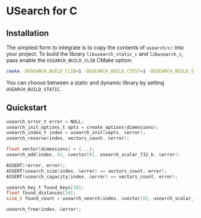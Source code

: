 # USearch for C

## Installation

The simplest form to integrate is to copy the contents of `usearch/c/` into your project.
To build the library `libusearch_static_c` and `libusearch_c`, pass enable the `USEARCH_BUILD_CLIB` CMake option:

```bash
cmake -DUSEARCH_BUILD_CLIB=1 -DUSEARCH_BUILD_CTEST=1 -DUSEARCH_BUILD_STATIC=0 -DUSEARCH_BUILD_TEST=0 -DUSEARCH_BUILD_BENCHMARK=0 ..
```

You can choose between a static and dynamic library by setting `USEARCH_BUILD_STATIC`.

## Quickstart

```c
usearch_error_t error = NULL;
usearch_init_options_t opts = create_options(dimensions);
usearch_index_t index = usearch_init(&opts, &error);
usearch_reserve(index, vectors_count, &error);

float vector[dimensions] = {...};
usearch_add(index, 42, &vector[0], usearch_scalar_f32_k, &error);

ASSERT(!error, error);
ASSERT(usearch_size(index, &error) == vectors_count, error);
ASSERT(usearch_capacity(index, &error) == vectors_count, error);

usearch_key_t found_keys[10];
float found_distances[10];
size_t found_count = usearch_search(index, &vector[0], usearch_scalar_f32_k, 10, &found_keys[0], &found_distances[0], &error);

usearch_free(index, &error);
```
